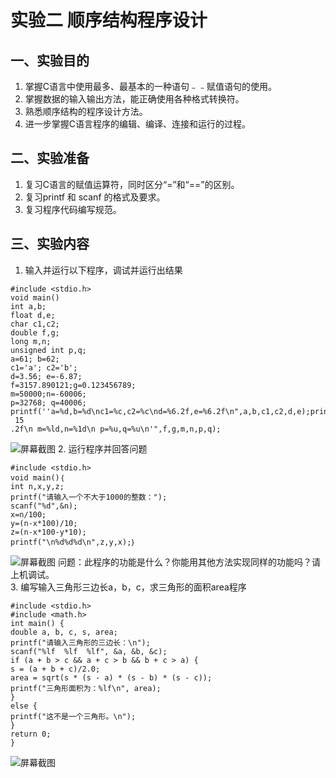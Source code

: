 # 实验二 顺序结构程序设计  
## 一、实验目的  
1. 掌握C语言中使用最多、最基本的一种语句﹣﹣赋值语句的使用。  
2. 掌握数据的输入输出方法，能正确使用各种格式转换符。  
3. 熟悉顺序结构的程序设计方法。  
4. 进一步掌握C语言程序的编辑、编译、连接和运行的过程。  
## 二、实验准备  
1. 复习C语言的赋值运算符，同时区分“=”和“==”的区别。  
2. 复习printf 和 scanf 的格式及要求。  
3. 复习程序代码编写规范。  
## 三、实验内容  
1. 输入并运行以下程序，调试并运行出结果  
``` 
#include <stdio.h>  
void main()  
int a,b;  
float d,e;  
char c1,c2;  
double f,g;  
long m,n;  
unsigned int p,q;  
a=61; b=62;  
c1='a'; c2='b';  
d=3.56; e=-6.87;  
f=3157.890121;g=0.123456789;  
m=50000;n=-60006;  
p=32768; q=40006;  
printf(''a=%d,b=%d\nc1=%c,c2=%c\nd=%6.2f,e=%6.2f\n",a,b,c1,c2,d,e);printf("f=%15.6f,g=%
 15 
.2f\n m=%ld,n=%1d\n p=%u,q=%u\n'",f,g,m,n,p,q);  
``` 
![](https://foruda.gitee.com/images/1732254366161166775/47a7b55b_15122685.png "
屏幕截图") 
2. 运行程序并回答问题  
``` 
#include <stdio.h>  
void main()｛  
int n,x,y,z;  
printf("请输入一个不大于1000的整数：");  
scanf("%d",&n);  
x=n/100;  
y=(n-x*100)/10;  
z=(n-x*100-y*10);  
printf("\n%d%d%d\n",z,y,x);｝  
``` 
![](https://foruda.gitee.com/images/1732254412135446972/1c58b14e_15122685.png "
屏幕截图") 
问题：此程序的功能是什么？你能用其他方法实现同样的功能吗？请上机调试。  
3. 编写输入三角形三边长a，b，c，求三角形的面积area程序  
``` 
#include <stdio.h>    
#include <math.h>      
int main() {    
double a, b, c, s, area;    
printf("请输入三角形的三边长：\n");    
scanf("%lf  %lf  %lf", &a, &b, &c);      
if (a + b > c && a + c > b && b + c > a) {             
s = (a + b + c)/2.0;    
area = sqrt(s * (s - a) * (s - b) * (s - c));    
printf("三角形面积为：%lf\n", area);    
}   
else {    
printf("这不是一个三角形。\n");    
}    
return 0;    
} 
``` 
![](https://foruda.gitee.com/images/1732254452086868868/c764f6a7_15122685.png "
屏幕截图")
